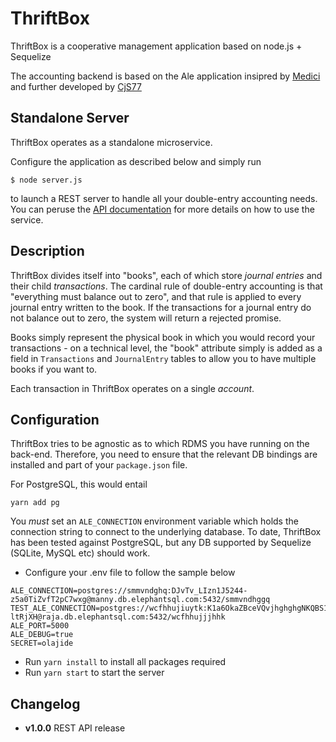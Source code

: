 # ThriftBox
ThriftBox is a cooperative management application based on node.js + Sequelize

The accounting backend is based on the Ale application insipred by [Medici](https://github.com/koresar/medici) and further developed by [CjS77](https://github.com/CjS77/ale)

## Standalone Server
ThriftBox operates as a standalone microservice.

Configure the application as described below and simply run 

`$ node server.js`

to launch a REST server to handle all your double-entry accounting needs. 
You can peruse the [API documentation](https://olajide1234.github.io/ale/) for more details on how to use the service.


## Description

ThriftBox divides itself into "books", each of which store *journal entries* and their child *transactions*. The cardinal rule of double-entry accounting is that "everything must balance out to zero", and that rule is applied to every journal entry written to the book. If the transactions for a journal entry do not balance out to zero, the system will return a rejected promise.

Books simply represent the physical book in which you would record your transactions - on a technical level, the "book" attribute simply is added as a field in `Transactions` and `JournalEntry` tables to allow you to have multiple books if you want to.

Each transaction in ThriftBox operates on a single *account*. 

## Configuration

ThriftBox tries to be agnostic as to which RDMS you have running on the back-end. Therefore, you need to ensure that the relevant DB bindings are installed and part of your `package.json` file.

For PostgreSQL, this would entail

`yarn add pg`

You *must* set an `ALE_CONNECTION` environment variable which holds the connection string to connect to the underlying database. To date, ThriftBox has been tested against PostgreSQL, but any DB supported by Sequelize (SQLite, MySQL etc) should work.

- Configure your .env file to follow the sample below
```
ALE_CONNECTION=postgres://smmvndghq:DJvTv_LIzn1J5244-z5a0TiZvfT2pC7wxg@manny.db.elephantsql.com:5432/smmvndhggq 
TEST_ALE_CONNECTION=postgres://wcfhhujiuytk:K1a6OkaZBceVQvjhghghgNKQBS1BbC6u-ltRjXH@raja.db.elephantsql.com:5432/wcfhhujjjhhk
ALE_PORT=5000
ALE_DEBUG=true
SECRET=olajide

```
- Run `yarn install` to install all packages required
- Run `yarn start` to start the server

## Changelog
* **v1.0.0** REST API release
